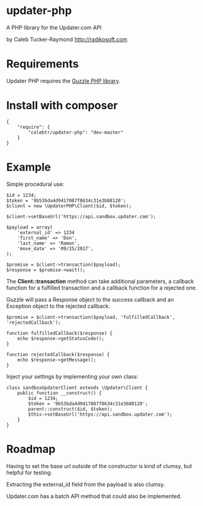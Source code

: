 # updater-php
A PHP library for the Updater.com API

by Caleb Tucker-Raymond http://radikosoft.com

# Requirements

Updater PHP requires the [Guzzle PHP library](https://github.com/guzzle/guzzle). 

# Install with composer

    {
        "require": {
            "calebtr/updater-php": "dev-master"
        }
    }

# Example

Simple procedural use:

    $id = 1234;
    $token = '9b53bda4d9417087f8634c31e3b88120';
    $client = new \UpdaterPHP\Client($id, $token);
    
    $client->setBaseUrl('https://api.sandbox.updater.com');
    
    $payload = array( 
        'external_id' => 1234
        'first_name' => 'Don',
        'last_name' => 'Ramon',
        'move_date' => '09/15/2017',
    );
    
    $promise = $client->transaction($payload);
    $response = $promise->wait();
    
    
The **Client::transaction** method can take additional parameters, a callback function for a fulfilled transaction and a callback function for a rejected one. 

Guzzle will pass a Response object to the success callback and an Exception object to the rejected callback.

    $promise = $client->transaction($payload, 'fulfilledCallback', 'rejectedCallback');
    
    function fulfilledCallback($response) {
        echo $response->getStatusCode();
    }
    
    function rejectedCallback($response) {
        echo $response->getMessage();
    }
       
Inject your settings by implementing your own class: 

    class sandboxUpdaterClient extends \Updater\Client {
        public function __construct() {
            $id = 1234;
            $token = '9b53bda4d9417087f8634c31e3b88120';
            parent::construct($id, $token);
            $this->setBaseUrl('https://api.sandbox.updater.com');
        }
    }
    
    
# Roadmap

Having to set the base url outside of the constructor is kind of clumsy, but helpful for testing. 

Extracting the external_id field from the payload is also clumsy.

Updater.com has a batch API method that could also be implemented.
